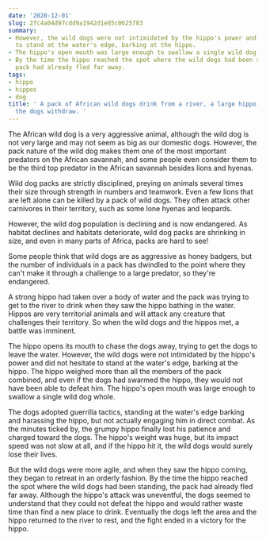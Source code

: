 ```yaml
---
date: '2020-12-01'
slug: 2fc4a04d97cdd9a1942d1e85c0625783
summary:
- However, the wild dogs were not intimidated by the hippo's power and did not hesitate
  to stand at the water's edge, barking at the hippo.
- The hippo's open mouth was large enough to swallow a single wild dog whole.
- By the time the hippo reached the spot where the wild dogs had been standing, the
  pack had already fled far away.
tags:
- hippo
- hippos
- dog
title: ' A pack of African wild dogs drink from a river, a large hippo attacks, and
  the dogs withdraw. '
---
```


 The African wild dog is a very aggressive animal, although the wild dog is not very large and may not seem as big as our domestic dogs. However, the pack nature of the wild dog makes them one of the most important predators on the African savannah, and some people even consider them to be the third top predator in the African savannah besides lions and hyenas.

Wild dog packs are strictly disciplined, preying on animals several times their size through strength in numbers and teamwork. Even a few lions that are left alone can be killed by a pack of wild dogs. They often attack other carnivores in their territory, such as some lone hyenas and leopards.

However, the wild dog population is declining and is now endangered. As habitat declines and habitats deteriorate, wild dog packs are shrinking in size, and even in many parts of Africa, packs are hard to see!

Some people think that wild dogs are as aggressive as honey badgers, but the number of individuals in a pack has dwindled to the point where they can't make it through a challenge to a large predator, so they're endangered.

A strong hippo had taken over a body of water and the pack was trying to get to the river to drink when they saw the hippo bathing in the water. Hippos are very territorial animals and will attack any creature that challenges their territory. So when the wild dogs and the hippos met, a battle was imminent.

The hippo opens its mouth to chase the dogs away, trying to get the dogs to leave the water. However, the wild dogs were not intimidated by the hippo's power and did not hesitate to stand at the water's edge, barking at the hippo. The hippo weighed more than all the members of the pack combined, and even if the dogs had swarmed the hippo, they would not have been able to defeat him. The hippo's open mouth was large enough to swallow a single wild dog whole.

The dogs adopted guerrilla tactics, standing at the water's edge barking and harassing the hippo, but not actually engaging him in direct combat. As the minutes ticked by, the grumpy hippo finally lost his patience and charged toward the dogs. The hippo's weight was huge, but its impact speed was not slow at all, and if the hippo hit it, the wild dogs would surely lose their lives.

But the wild dogs were more agile, and when they saw the hippo coming, they began to retreat in an orderly fashion. By the time the hippo reached the spot where the wild dogs had been standing, the pack had already fled far away. Although the hippo's attack was uneventful, the dogs seemed to understand that they could not defeat the hippo and would rather waste time than find a new place to drink. Eventually the dogs left the area and the hippo returned to the river to rest, and the fight ended in a victory for the hippo.

 
        